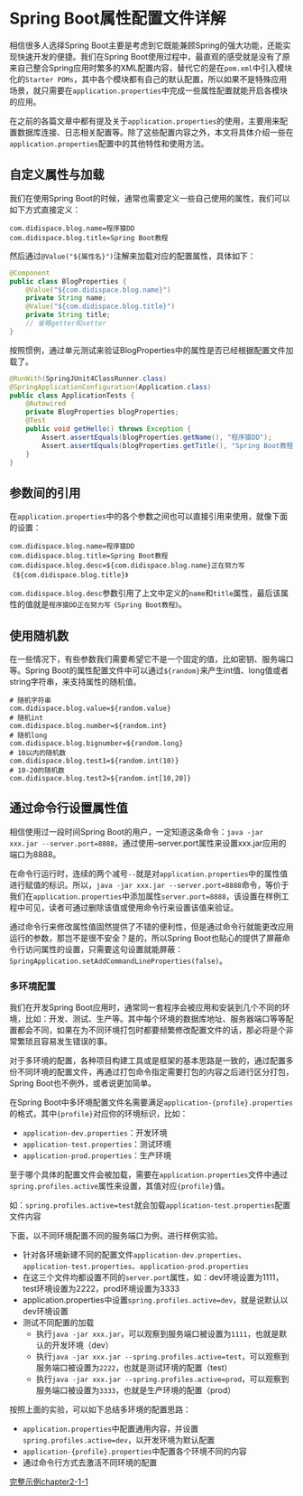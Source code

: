 # Spring Boot属性配置文件详解

相信很多人选择Spring Boot主要是考虑到它既能兼顾Spring的强大功能，还能实现快速开发的便捷。我们在Spring Boot使用过程中，最直观的感受就是没有了原来自己整合Spring应用时繁多的XML配置内容，替代它的是在```pom.xml```中引入模块化的```Starter POMs```，其中各个模块都有自己的默认配置，所以如果不是特殊应用场景，就只需要在```application.properties```中完成一些属性配置就能开启各模块的应用。

在之前的各篇文章中都有提及关于```application.properties```的使用，主要用来配置数据库连接、日志相关配置等。除了这些配置内容之外，本文将具体介绍一些在```application.properties```配置中的其他特性和使用方法。

## 自定义属性与加载

我们在使用Spring Boot的时候，通常也需要定义一些自己使用的属性，我们可以如下方式直接定义：

```properties
com.didispace.blog.name=程序猿DD
com.didispace.blog.title=Spring Boot教程
```

然后通过```@Value("${属性名}")```注解来加载对应的配置属性，具体如下：

```java
@Component
public class BlogProperties {
    @Value("${com.didispace.blog.name}")
    private String name;
    @Value("${com.didispace.blog.title}")
    private String title;
    // 省略getter和setter
}
```

按照惯例，通过单元测试来验证BlogProperties中的属性是否已经根据配置文件加载了。

```java
@RunWith(SpringJUnit4ClassRunner.class)
@SpringApplicationConfiguration(Application.class)
public class ApplicationTests {
	@Autowired
	private BlogProperties blogProperties;
	@Test
	public void getHello() throws Exception {
		Assert.assertEquals(blogProperties.getName(), "程序猿DD");
		Assert.assertEquals(blogProperties.getTitle(), "Spring Boot教程");
	}
}
```

## 参数间的引用

在```application.properties```中的各个参数之间也可以直接引用来使用，就像下面的设置：

```properties
com.didispace.blog.name=程序猿DD
com.didispace.blog.title=Spring Boot教程
com.didispace.blog.desc=${com.didispace.blog.name}正在努力写《${com.didispace.blog.title}》
```

```com.didispace.blog.desc```参数引用了上文中定义的```name```和```title```属性，最后该属性的值就是```程序猿DD正在努力写《Spring Boot教程》```。

## 使用随机数

在一些情况下，有些参数我们需要希望它不是一个固定的值，比如密钥、服务端口等。Spring Boot的属性配置文件中可以通过```${random}```来产生int值、long值或者string字符串，来支持属性的随机值。

```properties
# 随机字符串
com.didispace.blog.value=${random.value}
# 随机int
com.didispace.blog.number=${random.int}
# 随机long
com.didispace.blog.bignumber=${random.long}
# 10以内的随机数
com.didispace.blog.test1=${random.int(10)}
# 10-20的随机数
com.didispace.blog.test2=${random.int[10,20]}
```

## 通过命令行设置属性值

相信使用过一段时间Spring Boot的用户，一定知道这条命令：```java -jar xxx.jar --server.port=8888```，通过使用–server.port属性来设置xxx.jar应用的端口为8888。

在命令行运行时，连续的两个减号```--```就是对```application.properties```中的属性值进行赋值的标识。所以，```java -jar xxx.jar --server.port=8888```命令，等价于我们在```application.properties```中添加属性```server.port=8888```，该设置在样例工程中可见，读者可通过删除该值或使用命令行来设置该值来验证。

通过命令行来修改属性值固然提供了不错的便利性，但是通过命令行就能更改应用运行的参数，那岂不是很不安全？是的，所以Spring Boot也贴心的提供了屏蔽命令行访问属性的设置，只需要这句设置就能屏蔽：```SpringApplication.setAddCommandLineProperties(false)```。

### 多环境配置

我们在开发Spring Boot应用时，通常同一套程序会被应用和安装到几个不同的环境，比如：开发、测试、生产等。其中每个环境的数据库地址、服务器端口等等配置都会不同，如果在为不同环境打包时都要频繁修改配置文件的话，那必将是个非常繁琐且容易发生错误的事。

对于多环境的配置，各种项目构建工具或是框架的基本思路是一致的，通过配置多份不同环境的配置文件，再通过打包命令指定需要打包的内容之后进行区分打包，Spring Boot也不例外，或者说更加简单。

在Spring Boot中多环境配置文件名需要满足```application-{profile}.properties```的格式，其中```{profile}```对应你的环境标识，比如：

* ```application-dev.properties```：开发环境
* ```application-test.properties```：测试环境
* ```application-prod.properties```：生产环境

至于哪个具体的配置文件会被加载，需要在```application.properties```文件中通过```spring.profiles.active```属性来设置，其值对应```{profile}```值。

如：```spring.profiles.active=test```就会加载```application-test.properties```配置文件内容

下面，以不同环境配置不同的服务端口为例，进行样例实验。

- 针对各环境新建不同的配置文件```application-dev.properties```、```application-test.properties```、```application-prod.properties```
- 在这三个文件均都设置不同的```server.port```属性，如：dev环境设置为1111，test环境设置为2222，prod环境设置为3333
- application.properties中设置```spring.profiles.active=dev```，就是说默认以dev环境设置
- 测试不同配置的加载
  - 执行```java -jar xxx.jar```，可以观察到服务端口被设置为```1111```，也就是默认的开发环境（dev）
  - 执行```java -jar xxx.jar --spring.profiles.active=test```，可以观察到服务端口被设置为```2222```，也就是测试环境的配置（test）
  - 执行```java -jar xxx.jar --spring.profiles.active=prod```，可以观察到服务端口被设置为```3333```，也就是生产环境的配置（prod）
  
按照上面的实验，可以如下总结多环境的配置思路：

* ```application.properties```中配置通用内容，并设置```spring.profiles.active=dev```，以开发环境为默认配置
* ```application-{profile}.properties```中配置各个环境不同的内容
* 通过命令行方式去激活不同环境的配置

[完整示例chapter2-1-1](http://git.oschina.net/didispace/SpringBoot-Learning)
